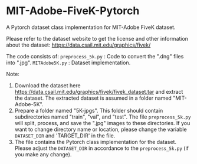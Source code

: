 # MIT-Adobe-FiveK-Pytorch
A Pytorch dataset class implementation for MIT-Adobe FiveK dataset.

Please refer to the dataset website to get the license and other information about the dataset:
https://data.csail.mit.edu/graphics/fivek/

The code consists of:
`preprocess_5k.py` : Code to convert the ".dng" files into ".jpg". 
`MITAdobe5K.py` : Dataset implementation.

Note:
1.  Download the dataset here https://data.csail.mit.edu/graphics/fivek/fivek_dataset.tar and extract the dataset. The extracted dataset is assumed in a folder named "MIT-Adobe-5K".
2.  Prepare a folder named "5K-jpgs". This folder should contain subdirectories named "train", "val", and "test". The file `preprocess_5k.py` will split, process, and save the ".jpg" images to these directories. If you want to change directory name or location, please change the variable `DATASET_DIR` and 'TARGET_DIR' in the file.
3.  The file contains the Pytorch class implementation for the dataset. Please adjust the `DATASET_DIR` in accordance to the `preprocess_5k.py` (if you make any change).
